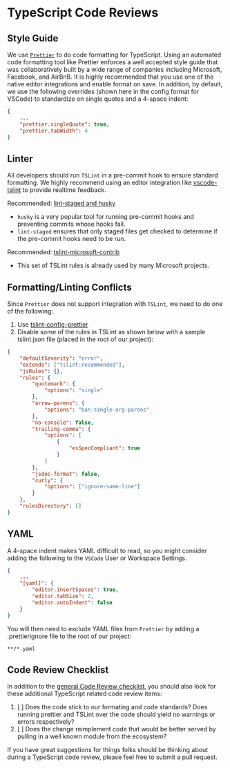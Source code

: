 # TypeScript Code Reviews

## Style Guide

We use [`Prettier`](https://prettier.io/) to do code formatting for TypeScript. Using an automated code formatting tool like Prettier enforces a well accepted style guide that was collaboratively built by a wide range of companies including Microsoft, Facebook, and AirBnB. It is highly recommended that you use one of the native editor integrations and enable format on save. In addition, by default, we use the following overrides (shown here in the config format for VSCode) to standardize on single quotes and a 4-space indent:

```json
{
    ...
    "prettier.singleQuote": true,
    "prettier.tabWidth": 4
}
```

## Linter

All developers should run `TSLint` in a pre-commit hook to ensure standard formatting. We highly recommend using an editor integration like [vscode-tslint](https://github.com/Microsoft/vscode-tslint) to provide realtime feedback.

Recommended: [lint-staged and husky](https://github.com/okonet/lint-staged#installation-and-setup)

-   `husky` is a very popular tool for running pre-commit hooks and preventing commits whose hooks fail.
-   `lint-staged` ensures that only staged files get checked to determine if the pre-commit hooks need to be run.

Recommended: [tslint-microsoft-contrib](https://www.npmjs.com/package/tslint-microsoft-contrib)

-   This set of TSLint rules is already used by many Microsoft projects.

## Formatting/Linting Conflicts

Since `Prettier` does not support integration with `TSLint`, we need to do one of the following:

1. Use [tslint-config-prettier](https://www.npmjs.com/package/tslint-config-prettier)
1. Disable some of the rules in TSLint as shown below with a sample tslint.json file (placed in the root of our project):

```json
{
    "defaultSeverity": "error",
    "extends": ["tslint:recommended"],
    "jsRules": {},
    "rules": {
        "quotemark": {
            "options": "single"
        },
        "arrow-parens": {
            "options": "ban-single-arg-parens"
        },
        "no-console": false,
        "trailing-comma": {
            "options": [
                {
                    "esSpecCompliant": true
                }
            ]
        },
        "jsdoc-format": false,
        "curly": {
            "options": ["ignore-same-line"]
        }
    },
    "rulesDirectory": []
}
```

## YAML

A 4-space indent makes YAML difficult to read, so you might consider adding the following to the `VSCode` User or Workspace Settings.

```json
{
    ...
    "[yaml]": {
        "editor.insertSpaces": true,
        "editor.tabSize": 2,
        "editor.autoIndent": false
    }
}
```

You will then need to exclude YAML files from `Prettier` by adding a .prettierignore file to the root of our project:

```
**/*.yaml
```

## Code Review Checklist

In addition to the [general Code Review checklist](../CodeReviews.md), you should also look for these additional TypeScript related code review items:

1.  [ ] Does the code stick to our formating and code standards? Does running prettier and TSLint over the code should yield no warnings or errors respectively?
1.  [ ] Does the change reimplement code that would be better served by pulling in a well known module from the ecosystem?

If you have great suggestions for things folks should be thinking about during a TypeScript code review, please feel free to submit a pull request.
